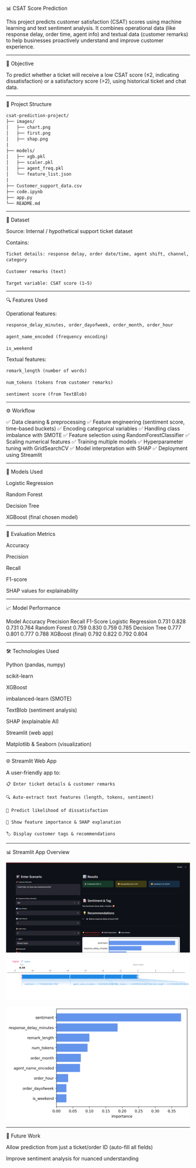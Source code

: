 📊 CSAT Score Prediction

This project predicts customer satisfaction (CSAT) scores using machine learning and text sentiment analysis.
It combines operational data (like response delay, order time, agent info) and textual data (customer remarks) to help businesses proactively understand and improve customer experience.

---

🧠 Objective

To predict whether a ticket will receive a low CSAT score (≤2, indicating dissatisfaction) or a satisfactory score (>2), using historical ticket and chat data.

---

📂 Project Structure
```
csat-prediction-project/
├── images/
│   ├── chart.png
│   ├── first.png
│   ├── shap.png
|
├── models/
│   ├── xgb.pkl
│   ├── scaler.pkl
│   ├── agent_freq.pkl
│   └── feature_list.json
|
├── Customer_support_data.csv
├── code.ipynb
├── app.py
└── README.md
```

---

📁 Dataset

  Source: Internal / hypothetical support ticket dataset
  
  Contains:
  
    Ticket details: response delay, order date/time, agent shift, channel, category
    
    Customer remarks (text)
    
    Target variable: CSAT score (1–5)

---

🔍 Features Used

  Operational features:
  
    response_delay_minutes, order_dayofweek, order_month, order_hour
    
    agent_name_encoded (frequency encoding)
    
    is_weekend
  
  Textual features:
  
    remark_length (number of words)
    
    num_tokens (tokens from customer remarks)
    
    sentiment score (from TextBlob)

---

⚙️ Workflow

  ✅ Data cleaning & preprocessing
  ✅ Feature engineering (sentiment score, time-based buckets)
  ✅ Encoding categorical variables
  ✅ Handling class imbalance with SMOTE
  ✅ Feature selection using RandomForestClassifier
  ✅ Scaling numerical features
  ✅ Training multiple models
  ✅ Hyperparameter tuning with GridSearchCV
  ✅ Model interpretation with SHAP
  ✅ Deployment using Streamlit

---

🤖 Models Used

  Logistic Regression
  
  Random Forest
  
  Decision Tree
  
  XGBoost (final chosen model)

---

📐 Evaluation Metrics

  Accuracy
  
  Precision
  
  Recall
  
  F1-score

  SHAP values for explainability

---


📈 Model Performance

Model	Accuracy	Precision	Recall	F1-Score
Logistic Regression	0.731	0.828	0.731	0.764
Random Forest	0.759	0.830	0.759	0.785
Decision Tree	0.777	0.801	0.777	0.788
XGBoost (final)	0.792	0.822	0.792	0.804

---

🛠️ Technologies Used

  Python (pandas, numpy)
  
  scikit-learn
  
  XGBoost
  
  imbalanced-learn (SMOTE)

  TextBlob (sentiment analysis)
  
  SHAP (explainable AI)
  
  Streamlit (web app)
  
  Matplotlib & Seaborn (visualization)

---

🌐 Streamlit Web App

  A user-friendly app to:
  
    📋 Enter ticket details & customer remarks
    
    🔍 Auto-extract text features (length, tokens, sentiment)
    
    🎯 Predict likelihood of dissatisfaction
    
    🌟 Show feature importance & SHAP explanation
    
    🏷️ Display customer tags & recommendations

---

📊 Streamlit App Overview

  ![Demo Input](images/first.png)
  
  ![Shap Analysis Chart](images/shap.png)
  
  ![Feature Importance Chart](images/chart.png)

---

🚀 Future Work

  Allow prediction from just a ticket/order ID (auto-fill all fields)
  
  Improve sentiment analysis for nuanced understanding

